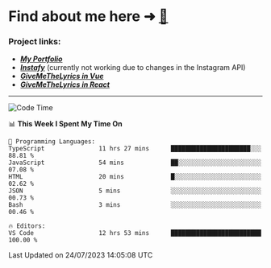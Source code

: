 # Find about me here ➜ [🧑](https://pauabella.dev)

### Project links:
- ***[My Portfolio](https://pauabella.dev)***
- ***[Instafy](https://instafy.me)*** (currently not working due to changes in the Instagram API)
- ***[GiveMeTheLyrics in Vue](https://lyrics.pauabella.dev)***
- ***[GiveMeTheLyrics in React](https://pauabella.dev/GiveMeTheLyrics)***

---
<!--START_SECTION:waka-->
![Code Time](http://img.shields.io/badge/Code%20Time-2%2C323%20hrs%2043%20mins-blue)

📊 **This Week I Spent My Time On** 

```text
💬 Programming Languages: 
TypeScript               11 hrs 27 mins      ██████████████████████░░░   88.81 % 
JavaScript               54 mins             ██░░░░░░░░░░░░░░░░░░░░░░░   07.08 % 
HTML                     20 mins             █░░░░░░░░░░░░░░░░░░░░░░░░   02.62 % 
JSON                     5 mins              ░░░░░░░░░░░░░░░░░░░░░░░░░   00.73 % 
Bash                     3 mins              ░░░░░░░░░░░░░░░░░░░░░░░░░   00.46 % 

🔥 Editors: 
VS Code                  12 hrs 53 mins      █████████████████████████   100.00 % 
```


 Last Updated on 24/07/2023 14:05:08 UTC
<!--END_SECTION:waka-->
